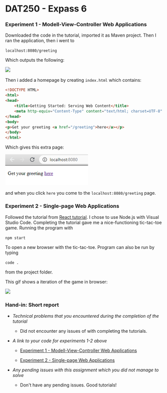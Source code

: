 #  DAT250 - Expass 6 

### Experiment 1 - Modell-View-Controller Web Applications

Downloaded the code in the tutorial, imported it as Maven project. Then I ran the application, then i went to 

```localhost:8080/greeting``` 

Which outputs the following:

![](img/hello.PNG)

Then i added a homepage by creating ```index.html``` which contains:

```html
<!DOCTYPE HTML>
<html>
<head>
    <title>Getting Started: Serving Web Content</title>
    <meta http-equiv="Content-Type" content="text/html; charset=UTF-8" />
</head>
<body>
<p>Get your greeting <a href="/greeting">here</a></p>
</body>
</html>
```

Which gives this extra page: 

![](img/homepage.PNG)

and when you click ```here``` you come to the ```localhost:8080/greeting``` page.

### Experiment 2 - Single-page Web Applications

Followed the tutorial from [React tutorial](https://reactjs.org/tutorial/tutorial.html). I chose to use Node.js with Visual Studio Code. Completing the tutorial gave me a nice-functioning tic-tac-toe game. Running the program with 

```npm start```

To open a new browser with the tic-tac-toe. Program can also be run by typing 

```code .``` 

from the project folder.

This gif shows a iteration of the game in browser: 

![](https://media.giphy.com/media/bXgFDW92tSf2xlhYZn/giphy.gif)

### Hand-in: Short report
- *Technical problems that you encountered during the completion of the tutorial*
    - Did not encounter any issues of with completing the tutorials. 

- *A link to your code for experiments 1-2 above*
    - [Experiment 1 - Modell-View-Controller Web Applications](https://github.com/ImGoze/DAT250H20/tree/master/expass6/gs-serving-web-content-master)

    - [Experiment 2 - Single-page Web Applications](https://github.com/ImGoze/DAT250H20/tree/master/expass6/my-app)

- *Any pending issues with this assignment which you did not manage to solve*
    - Don't have any pending issues. Good tutorials! 
